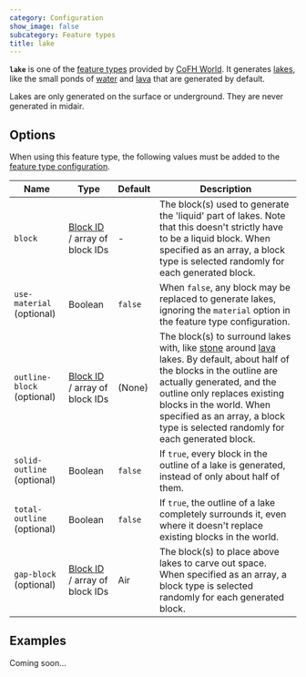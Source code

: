 ```yaml
---
category: Configuration
show_image: false
subcategory: Feature types
title: lake
---
```


**`lake`** is one of the [feature types](../) provided by [CoFH
World](../../../). It generates
[lakes](https://minecraft.gamepedia.com/Generated_structures#Lake), like the
small ponds of [water](https://minecraft.gamepedia.com/Water) and
[lava](https://minecraft.gamepedia.com/Lava) that are generated by default.

Lakes are only generated on the surface or underground. They are never generated
in midair.


Options
-------

When using this feature type, the following values must be added to the [feature
type configuration](../../feature-format/#feature-type-configuration).


|Name|Type|Default|Description|
|--- |--- |--- |--- |
|`block`|[Block ID](../../common-formats/block-id/) / array of block IDs|-|The block(s) used to generate the 'liquid' part of lakes. Note that this doesn't strictly have to be a liquid block. When specified as an array, a block type is selected randomly for each generated block.|
|`use-material` (optional)|Boolean|`false`|When `false`, any block may be replaced to generate lakes, ignoring the `material` option in the feature type configuration.|
|`outline-block` (optional)|[Block ID](../../common-formats/block-id/) / array of block IDs|(None)|The block(s) to surround lakes with, like [stone](https://minecraft.gamepedia.com/Stone) around [lava](https://minecraft.gamepedia.com/Lava) lakes. By default, about half of the blocks in the outline are actually generated, and the outline only replaces existing blocks in the world. When specified as an array, a block type is selected randomly for each generated block.|
|`solid-outline` (optional)|Boolean|`false`|If `true`, every block in the outline of a lake is generated, instead of only about half of them.|
|`total-outline` (optional)|Boolean|`false`|If `true`, the outline of a lake completely surrounds it, even where it doesn't replace existing blocks in the world.|
|`gap-block` (optional)|[Block ID](../../common-formats/block-id/) / array of block IDs|Air|The block(s) to place above lakes to carve out space. When specified as an array, a block type is selected randomly for each generated block.|



Examples
--------

Coming soon...
